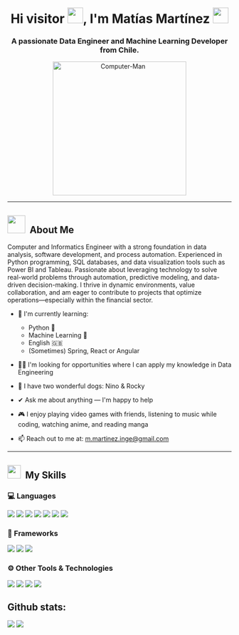 <h1 align="center">
  <b>Hi visitor <img src="https://media.giphy.com/media/hvRJCLFzcasrR4ia7z/giphy.gif" width="35">, I'm Matías Martínez <img src="https://media3.giphy.com/media/v1.Y2lkPTc5MGI3NjExM252Z2FnZzdnMjZxZ3hxZzRrYWd5MHZjMzV5YW9ndDBlY3h1ZmdlcSZlcD12MV9pbnRlcm5hbF9naWZfYnlfaWQmY3Q9Zw/3og0Iwmo4TUQXIxH44/giphy.gif" width="35"></b>
</h1>

<h3 align="center">A passionate Data Engineer and Machine Learning Developer from Chile.</h3>

<p align="center">
  <img src="https://media3.giphy.com/media/v1.Y2lkPTc5MGI3NjExOWlyamQ2czlpdGhxdGV3MjlzZjFpNmt6Z2N3YTRscWNyMzFxOG8wbCZlcD12MV9pbnRlcm5hbF9naWZfYnlfaWQmY3Q9Zw/754UnERgM1VGwl87hp/giphy.gif" width="300" alt="Computer-Man" />
</p>

---

<h2><img src="https://media1.giphy.com/media/v1.Y2lkPTc5MGI3NjExNzBlZzBrdmN1emR0Z2xranIwa2k0ZTl6dXZwbXNweWxxN2Q3NnR3eiZlcD12MV9pbnRlcm5hbF9naWZfYnlfaWQmY3Q9Zw/tHIRLHtNwxpjIFqPdV/giphy.gif" width="40px">&nbsp; About Me</h2>

Computer and Informatics Engineer with a strong foundation in data analysis, software development, and process automation. Experienced in Python programming, SQL databases, and data visualization tools such as Power BI and Tableau. Passionate about leveraging technology to solve real-world problems through automation, predictive modeling, and data-driven decision-making. I thrive in dynamic environments, value collaboration, and am eager to contribute to projects that optimize operations—especially within the financial sector.

- 🌵 I'm currently learning:
  - Python 🐍
  - Machine Learning 📖
  - English 🇬🇧
  - (Sometimes) Spring, React or Angular

- 🕵🏼 I'm looking for opportunities where I can apply my knowledge in Data Engineering  
- 🐶 I have two wonderful dogs: Nino & Rocky  
- ✔ Ask me about anything — I'm happy to help  
- 🎮 I enjoy playing video games with friends, listening to music while coding, watching anime, and reading manga  
- 📫 Reach out to me at: <a href="mailto:m.martinez.inge@gmail.com">m.martinez.inge@gmail.com</a>

---

<h2><img src="https://media3.giphy.com/media/v1.Y2lkPTc5MGI3NjExcHl4eDJ1MHJpYWM3ZDFybTh4aXNzaGhnaHFiemRuaXp2c3MzYWd4ZCZlcD12MV9pbnRlcm5hbF9naWZfYnlfaWQmY3Q9Zw/cgmru4hcBzTIoX8ate/giphy.gif" width="30px">&nbsp; My Skills</h2>

### 💻 Languages
<span>
  <img src="https://img.shields.io/badge/python-3670A0?style=for-the-badge&logo=python&logoColor=ffdd54">
  <img src="https://img.shields.io/badge/HTML5-E34F26?style=for-the-badge&logo=html5&logoColor=white">
  <img src="https://img.shields.io/badge/CSS3-1572B6?style=for-the-badge&logo=css3&logoColor=white">
  <img src="https://img.shields.io/badge/JavaScript-F7DF1E?style=for-the-badge&logo=javascript&logoColor=black">
  <img src="https://img.shields.io/badge/Java-ED8B00?style=for-the-badge&logo=java&logoColor=white">
  <img src="https://img.shields.io/badge/C-00599C?style=for-the-badge&logo=c&logoColor=white">
  <img src="https://img.shields.io/badge/c++-%2300599C.svg?style=for-the-badge&logo=c%2B%2B&logoColor=white">
</span>

### 🧱 Frameworks
<span>
  <img src="https://img.shields.io/badge/angular-%23DD0031.svg?style=for-the-badge&logo=angular&logoColor=white">
  <img src="https://img.shields.io/badge/spring-%236DB33F.svg?style=for-the-badge&logo=spring&logoColor=white">
  <img src="https://img.shields.io/badge/react-%2320232a.svg?style=for-the-badge&logo=react&logoColor=%2361DAFB">
  
</span>

### ⚙️ Other Tools & Technologies
<span>
  <img src="https://img.shields.io/badge/jupyter-%23FA0F00.svg?style=for-the-badge&logo=jupyter&logoColor=white">
  <img src="https://img.shields.io/badge/power_bi-F2C811?style=for-the-badge&logo=powerbi&logoColor=black">
  <img src="https://img.shields.io/badge/Git-F05032?style=for-the-badge&logo=git&logoColor=white">
  <img src="https://img.shields.io/badge/Visual_Studio_Code-0078D4?style=for-the-badge&logo=visual%20studio%20code&logoColor=white">
  
</span>

<h2>Github stats:</h2> 

[![](https://github-readme-stats.vercel.app/api?username=matiasoxx&show_icons=true&theme=tokyonight&hide_border=true&locale=en)](https://github.com/matiasoxx)
[![](https://github-readme-streak-stats.herokuapp.com/?user=matiasoxx&theme=material-palenight)](https://github.com/matiasoxx)
</div>

